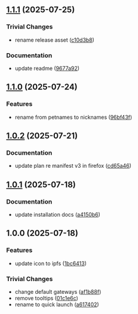 ## [1.1.1](https://github.com/ipshipyard/ipfs-quicklaunch/compare/v1.1.0...v1.1.1) (2025-07-25)

### Trivial Changes

* rename release asset ([c10d3b8](https://github.com/ipshipyard/ipfs-quicklaunch/commit/c10d3b8bae760ac34b8f699cd98029478f950ee8))

### Documentation

* update readme ([9677a92](https://github.com/ipshipyard/ipfs-quicklaunch/commit/9677a92624a92e2e76bd20c41f0dcf3529861006))

## [1.1.0](https://github.com/ipshipyard/ipfs-quicklaunch/compare/v1.0.2...v1.1.0) (2025-07-24)

### Features

* rename from petnames to nicknames ([96bf43f](https://github.com/ipshipyard/ipfs-quicklaunch/commit/96bf43f79782ada2dc9adb8b7c3231c957c55086))

## [1.0.2](https://github.com/ipshipyard/ipfs-quicklaunch/compare/v1.0.1...v1.0.2) (2025-07-21)

### Documentation

* update plan re manifest v3 in firefox ([cd65a46](https://github.com/ipshipyard/ipfs-quicklaunch/commit/cd65a46657a3e7548beccebf8d3cc6dfbd4e1d42))

## [1.0.1](https://github.com/ipshipyard/ipfs-quicklaunch/compare/v1.0.0...v1.0.1) (2025-07-18)

### Documentation

* update installation docs ([a4150b6](https://github.com/ipshipyard/ipfs-quicklaunch/commit/a4150b689bcadaa01d20f18ae08605ab0b76bc90))

## 1.0.0 (2025-07-18)

### Features

* update icon to ipfs ([1bc6413](https://github.com/ipshipyard/ipfs-quicklaunch/commit/1bc64139fdb4903f3bb7809634b047965bb555c6))

### Trivial Changes

* change default gateways ([af1b88f](https://github.com/ipshipyard/ipfs-quicklaunch/commit/af1b88f7cdae065f383e0ae48e94e8edc314aced))
* remove tooltips ([01c1e6c](https://github.com/ipshipyard/ipfs-quicklaunch/commit/01c1e6cc86537ee6550c88017eb410b85bfbe62d))
* rename to quick launch ([a617402](https://github.com/ipshipyard/ipfs-quicklaunch/commit/a617402844cf851fbc77697f16fcc6e5d9de8cad))
